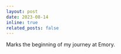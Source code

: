 ```yaml
---
layout: post
date: 2023-08-14
inline: true
related_posts: false
---
```


Marks the beginning of my journey at Emory.
